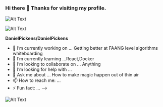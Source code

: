 ### Hi there 👋 Thanks for visiting my profile. 

 

 
![Alt Text](https://media.giphy.com/media/RWJPtq90qOA4E/giphy.gif)




![Alt Text](https://media.giphy.com/media/3ornk57KwDXf81rjWM/giphy.gif)


**DanielPickens/DanielPickens**


- 🔭 I’m currently working on ... Getting better at FAANG level algorithms whiteboarding
- 🌱 I’m currently learning ...React,Docker
- 👯 I’m looking to collaborate on ... Anything
- 🤔 I’m looking for help with ...
- 💬 Ask me about ... How to make magic happen out of thin air
- 📫 How to reach me: ... 
- ⚡ Fun fact: ... 
-->











![Alt Text](https://media.giphy.com/media/4heseFMvObk9q/giphy.gif)
